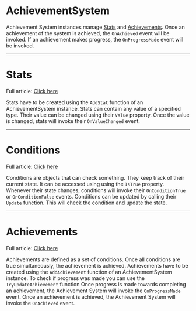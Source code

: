 AchievementSystem
===
Achievement System instances manage [Stats](Stats.md) and [Achievements](Achievements.md).
Once an achievement of the system is achieved, the `OnAchieved` event will be invoked.
If an achievement makes progress, the `OnProgressMade` event will be invoked.

---
# Stats
Full article: [Click here](Stats.md)

Stats have to be created using the `AddStat` function of an AchievementSystem instance.
Stats can contain any value of a specified type.
Their value can be changed using their `Value` property.
Once the value is changed, stats will invoke their `OnValueChanged` event.

---
# Conditions
Full article: [Click here](Conditions.md)

Conditions are objects that can check something. They keep track of their current state. It can be accessed using using the `IsTrue` property.
Whenever their state changes, conditions will invoke their `OnConditionTrue` or `OnConditionFalse` events.
Conditions can be updated by calling their `Update` function. This will check the condition and update the state.

---
# Achievements
Full article: [Click here](Achievements.md)

Achievements are defined as a set of conditions. Once all conditions are true simultaneously, the achievement is achieved.
Achievements have to be created using the `AddAchievement` function of an AchievementSystem instance.
To check if progress was made you can use the `TryUpdateAchievement` function
Once progress is made towards completing an achievement, the Achievement System will invoke the `OnProgressMade` event.
Once an achievement is achieved, the Achievement System will invoke the `OnAchieved` event.
